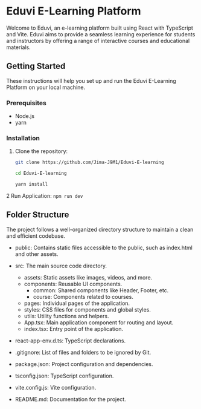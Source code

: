 # Eduvi E-Learning Platform

Welcome to Eduvi, an e-learning platform built using React with TypeScript and Vite. Eduvi aims to provide a seamless learning experience for students and instructors by offering a range of interactive courses and educational materials.

## Getting Started

These instructions will help you set up and run the Eduvi E-Learning Platform on your local machine.

### Prerequisites

- Node.js 
- yarn

### Installation

1. Clone the repository:

   ```sh
   git clone https://github.com/Jima-J9M1/Eduvi-E-learning

   cd Eduvi-E-learning

   yarn install
   ```
2 Run Application:
    ```
    npm run dev
    ```

## Folder Structure
 The project follows a well-organized directory structure to maintain a clean and efficient codebase.

   
   - public: Contains static files accessible to the public, such as index.html and other assets.
   - src: The main source code directory.

      - assets: Static assets like images, videos, and more.
      - components: Reusable UI components.
         - common: Shared components like Header, Footer, etc.
         - course: Components related to courses.
      - pages: Individual pages of the application.
      - styles: CSS files for components and global styles.
      - utils: Utility functions and helpers.
      - App.tsx: Main application component for routing and layout.
      - index.tsx: Entry point of the application.
   - react-app-env.d.ts: TypeScript declarations.
   - .gitignore: List of files and folders to be ignored by Git.
   - package.json: Project configuration and dependencies.
   - tsconfig.json: TypeScript configuration.
   - vite.config.js: Vite configuration.
   - README.md: Documentation for the project.

   